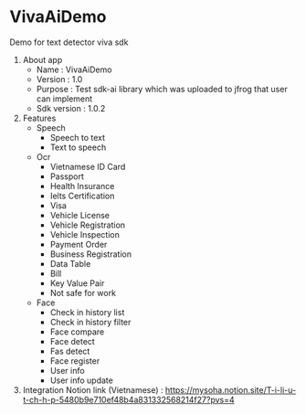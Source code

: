 # VivaAiDemo
Demo for text detector viva sdk
1. About app
    - Name : VivaAiDemo
    - Version : 1.0
    - Purpose : Test sdk-ai library which was uploaded to jfrog that user can implement
    - Sdk version : 1.0.2
2. Features
    - Speech
        + Speech to text
        + Text to speech
    - Ocr
        + Vietnamese ID Card 
        + Passport
        + Health Insurance
        + Ielts Certification
        + Visa
        + Vehicle License 
        + Vehicle Registration
        + Vehicle Inspection
        + Payment Order
        + Business Registration
        + Data Table
        + Bill
        + Key Value Pair
        + Not safe for work
    - Face
      + Check in history list
      + Check in history filter
      + Face compare
      + Face detect
      + Fas detect
      + Face register
      + User info
      + User info update
3. Integration
    Notion link (Vietnamese) : https://mysoha.notion.site/T-i-li-u-t-ch-h-p-5480b9e710ef48b4a831332568214f27?pvs=4
